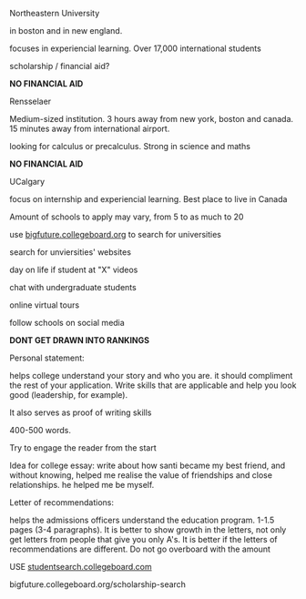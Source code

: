 Northeastern University

in boston and in new england.

focuses in experiencial learning. Over 17,000 international students

scholarship / financial aid?

**NO FINANCIAL AID**

Rensselaer

Medium-sized institution. 3 hours away from new york, boston and canada. 15 minutes away from international airport.

looking for calculus or precalculus. Strong in science and maths

**NO FINANCIAL AID**

  

UCalgary

focus on internship and experiencial learning. Best place to live in Canada

Amount of schools to apply may vary, from 5 to as much to 20

use [bigfuture.collegeboard.org](http://bigfuture.collegeboard.org) to search for universities

search for unviersities' websites

day on life if student at "X" videos

chat with undergraduate students

online virtual tours

follow schools on social media

**DONT GET DRAWN INTO RANKINGS**

  

Personal statement:

helps college understand your story and who you are. it should compliment the rest of your application. Write skills that are applicable and help you look good (leadership, for example).

It also serves as proof of writing skills

400-500 words.

Try to engage the reader from the start

  

Idea for college essay: write about how santi became my best friend, and without knowing, helped me realise the value of friendships and close relationships. he helped me be myself.

  

Letter of recommendations:

helps the admissions officers understand the education program. 1-1.5 pages (3-4 paragraphs). It is better to show growth in the letters, not only get letters from people that give you only A's. It is better if the letters of recommendations are different. Do not go overboard with the amount

  

USE [studentsearch.collegeboard.com](http://studentsearch.collegeboard.com)

bigfuture.collegeboard.org/scholarship-search